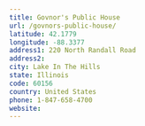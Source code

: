 ```yaml
---
title: Govnor's Public House
url: /govnors-public-house/
latitude: 42.1779
longitude: -88.3377
address1: 220 North Randall Road
address2: 
city: Lake In The Hills
state: Illinois
code: 60156
country: United States
phone: 1-847-658-4700
website: 
---
```


